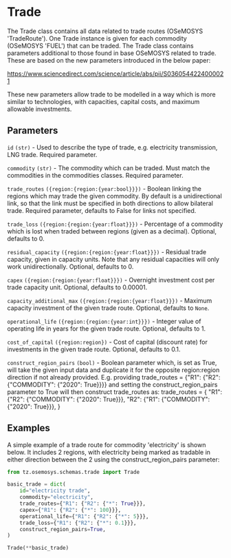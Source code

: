 # Trade

The Trade class contains all data related to trade routes (OSeMOSYS 'TradeRoute'). One Trade
instance is given for each commodity (OSeMOSYS 'FUEL') that can be traded. The Trade class
contains parameters additional to those found in base OSeMOSYS related to trade. These are based
on the new parameters introduced in the below paper:

https://www.sciencedirect.com/science/article/abs/pii/S0360544224000021

These new parameters allow trade to be modelled in a way which is more similar to technologies,
with capacities, capital costs, and maximum allowable investments.

## Parameters

`id` `(str)` - Used to describe the type of trade, e.g. electricity transmission, LNG trade.
Required parameter.

`commodity` `(str)` - The commodity which can be traded. Must match the commodities in the
commodities classes. Required parameter.

`trade_routes` `({region:{region:{year:bool}}})` - Boolean linking the regions which may trade
the given commodity. By default is a unidirectional link, so that the link must be specified in
both directions to allow bilateral trade. Required parameter, defaults to False for links not
specified.

`trade_loss` `({region:{region:{year:float}}})` - Percentage of a commodity which is lost when
traded between regions (given as a decimal). Optional, defaults to 0.

`residual_capacity` `({region:{region:{year:float}}})` - Residual trade capacity, given in
capacity units. Note that any residual capacities will only work unidirectionally. Optional,
defaults to 0.

`capex` `({region:{region:{year:float}}})` - Overnight investment cost per trade capacity unit.
Optional, defaults to 0.00001.

`capacity_additional_max` `({region:{region:{year:float}}})` - Maximum capacity investment of
the given trade route. Optional, defaults to `None`.

`operational_life` `({region:{region:{year:int}}})` - Integer value of operating life in years
for the given trade route. Optional, defaults to 1.

`cost_of_capital` `({region:region})` - Cost of capital (discount rate) for investments in the
given trade route. Optional, defaults to 0.1.

`construct_region_pairs` `(bool)` - Boolean parameter which, is set as True, will take the given
    input data and duplicate it for the opposite region:region direction if not already provided.
    E.g. providing trade_routes = {"R1": {"R2": {"COMMODITY": {"2020": True}}}} and setting the
    construct_region_pairs parameter to True will then construct trade_routes as:
    trade_routes = {
                "R1": {"R2": {"COMMODITY": {"2020": True}}},
                "R2": {"R1": {"COMMODITY": {"2020": True}}},
                }


## Examples

A simple example of a trade route for commodity 'electricity' is shown below. It includes 2
regions, with electricity being marked as tradable in either direction between the 2 using the
construct_region_pairs parameter:

```python
from tz.osemosys.schemas.trade import Trade

basic_trade = dict(
    id="electricity trade",
    commodity="electricity",
    trade_routes={"R1": {"R2": {"*": True}}},
    capex={"R1": {"R2": {"*": 100}}},
    operational_life={"R1": {"R2": {"*": 5}}},
    trade_loss={"R1": {"R2": {"*": 0.1}}},
    construct_region_pairs=True,
)

Trade(**basic_trade)
```
